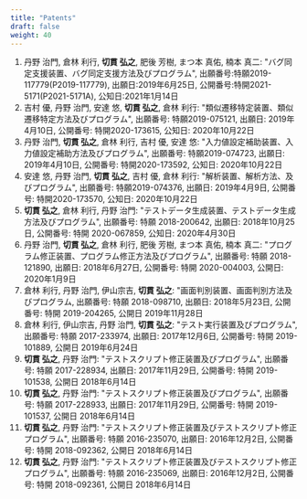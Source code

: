 ```yaml
---
title: "Patents"
draft: false
weight: 40
---
```


1. 丹野 治門, 倉林 利行, **切貫 弘之**, 肥後 芳樹, まつ本 真佑, 楠本 真二: "バグ同定支援装置、バグ同定支援方法及びプログラム", 出願番号:特願2019-117779(P2019-117779), 出願日:2019年6月25日, 公開番号:特開2021-5171(P2021-5171A), 公知日:2021年1月14日
1. 吉村 優, 丹野 治門, 安達 悠, **切貫 弘之**, 倉林 利行: "類似遷移特定装置、類似遷移特定方法及びプログラム", 出願番号: 特願2019-075121, 出願日: 2019年4月10日, 公開番号: 特開2020-173615, 公知日: 2020年10月22日
1. 丹野 治門, **切貫 弘之**, 倉林 利行, 吉村 優, 安達 悠: "入力値設定補助装置、入力値設定補助方法及びプログラム", 出願番号: 特願2019-074723, 出願日: 2019年4月10日, 公開番号: 特開2020-173592, 公知日: 2020年10月22日
1. 安達 悠, 丹野 治門, **切貫 弘之**, 吉村 優, 倉林 利行: "解析装置、解析方法、及びプログラム", 出願番号: 特願2019-074376, 出願日: 2019年4月9日, 公開番号: 特開2020-173570, 公知日: 2020年10月22日
1. **切貫 弘之**, 倉林 利行, 丹野 治門: "テストデータ生成装置、テストデータ生成方法及びプログラム", 出願番号: 特願 2018-200642, 出願日: 2018年10月25日, 公開番号: 特開 2020-067859, 公知日: 2020年4月30日
1. 丹野 治門, **切貫 弘之**, 倉林 利行, 肥後 芳樹, まつ本 真佑, 楠本 真二: "プログラム修正装置、プログラム修正方法及びプログラム", 出願番号: 特願 2018-121890, 出願日: 2018年6月27日, 公開番号: 特開 2020-004003, 公開日: 2020年1月9日
1. 倉林 利行, 丹野 治門, 伊山宗吉, **切貫 弘之**: "画面判別装置、画面判別方法及びプログラム, 出願番号: 特願 2018-098710, 出願日: 2018年5月23日, 公開番号: 特開 2019-204265, 公開日 2019年11月28日
1. 倉林 利行, 伊山宗吉, 丹野 治門, **切貫 弘之**: "テスト実行装置及びプログラム", 出願番号: 特願 2017-233974, 出願日: 2017年12月6日, 公開番号: 特開 2019-101889, 公開日 2019年6月24日
1. **切貫 弘之**, 丹野 治門: "テストスクリプト修正装置及びプログラム", 出願番号: 特願 2017-228934, 出願日: 2017年11月29日, 公開番号: 特開 2019-101538, 公開日 2018年6月14日
1. **切貫 弘之**, 丹野 治門: "テストスクリプト修正装置及びプログラム", 出願番号: 特願 2017-228933, 出願日: 2017年11月29日, 公開番号: 特開 2019-101537, 公開日 2018年6月14日
1. **切貫 弘之**, 丹野 治門: "テストスクリプト修正装置及びテストスクリプト修正プログラム", 出願番号: 特願 2016-235070, 出願日: 2016年12月2日, 公開番号: 特開 2018-092362, 公開日 2018年6月14日
1. **切貫 弘之**, 丹野 治門: "テストスクリプト修正装置及びテストスクリプト修正プログラム", 出願番号: 特願 2016-235069, 出願日: 2016年12月2日, 公開番号: 特開 2018-092361, 公開日 2018年6月14日